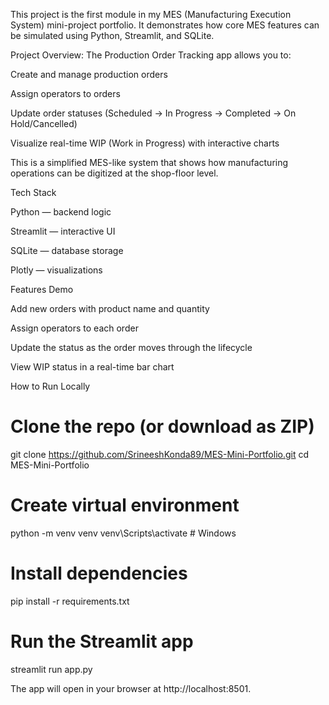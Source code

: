 This project is the first module in my MES (Manufacturing Execution System) mini-project portfolio. It demonstrates how core MES features can be simulated using Python, Streamlit, and SQLite.

Project Overview:
The Production Order Tracking app allows you to:

Create and manage production orders

Assign operators to orders

Update order statuses (Scheduled → In Progress → Completed → On Hold/Cancelled)

Visualize real-time WIP (Work in Progress) with interactive charts

This is a simplified MES-like system that shows how manufacturing operations can be digitized at the shop-floor level.

Tech Stack

Python — backend logic

Streamlit — interactive UI

SQLite — database storage

Plotly — visualizations

Features Demo

Add new orders with product name and quantity

Assign operators to each order

Update the status as the order moves through the lifecycle

View WIP status in a real-time bar chart

How to Run Locally
# Clone the repo (or download as ZIP)
git clone https://github.com/SrineeshKonda89/MES-Mini-Portfolio.git
cd MES-Mini-Portfolio

# Create virtual environment
python -m venv venv
venv\Scripts\activate    # Windows

# Install dependencies
pip install -r requirements.txt

# Run the Streamlit app
streamlit run app.py


The app will open in your browser at http://localhost:8501.

